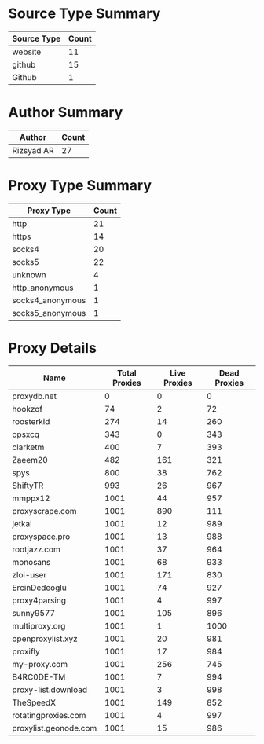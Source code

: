 # Source Type Summary

| Source Type | Count |
|-------------|-------|
| website | 11 |
| github | 15 |
| Github | 1 |


# Author Summary

| Author | Count |
|--------|-------|
| Rizsyad AR | 27 |


# Proxy Type Summary

| Proxy Type | Count |
|------------|-------|
| http | 21 |
| https | 14 |
| socks4 | 20 |
| socks5 | 22 |
| unknown | 4 |
| http_anonymous | 1 |
| socks4_anonymous | 1 |
| socks5_anonymous | 1 |


# Proxy Details

| Name | Total Proxies | Live Proxies | Dead Proxies |
|------|---------------|--------------|---------------|
| proxydb.net | 0 | 0 | 0 |
| hookzof | 74 | 2 | 72 |
| roosterkid | 274 | 14 | 260 |
| opsxcq | 343 | 0 | 343 |
| clarketm | 400 | 7 | 393 |
| Zaeem20 | 482 | 161 | 321 |
| spys | 800 | 38 | 762 |
| ShiftyTR | 993 | 26 | 967 |
| mmppx12 | 1001 | 44 | 957 |
| proxyscrape.com | 1001 | 890 | 111 |
| jetkai | 1001 | 12 | 989 |
| proxyspace.pro | 1001 | 13 | 988 |
| rootjazz.com | 1001 | 37 | 964 |
| monosans | 1001 | 68 | 933 |
| zloi-user | 1001 | 171 | 830 |
| ErcinDedeoglu | 1001 | 74 | 927 |
| proxy4parsing | 1001 | 4 | 997 |
| sunny9577 | 1001 | 105 | 896 |
| multiproxy.org | 1001 | 1 | 1000 |
| openproxylist.xyz | 1001 | 20 | 981 |
| proxifly | 1001 | 17 | 984 |
| my-proxy.com | 1001 | 256 | 745 |
| B4RC0DE-TM | 1001 | 7 | 994 |
| proxy-list.download | 1001 | 3 | 998 |
| TheSpeedX | 1001 | 149 | 852 |
| rotatingproxies.com | 1001 | 4 | 997 |
| proxylist.geonode.com | 1001 | 15 | 986 |
